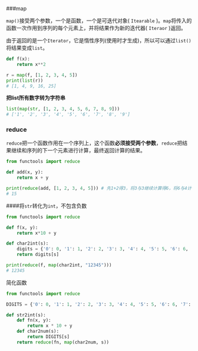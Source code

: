 ###map

`map()`接受两个参数，一个是函数，一个是可迭代对象( `Itearable` )。`map`将传入的函数一次作用到序列的每个元素上，并将结果作为新的迭代器( `Iteraor` )返回。

由于返回的是一个`Iterator`，它是惰性序列(使用时才生成)，所以可以通过`list()`将结果变成`list`。

```python
def f(x):
	return x**2

r = map(f, [1, 2, 3, 4, 5])
print(list(r))
# [1, 4, 9, 16, 25]
```

**把list所有数字转为字符串**

```python
list(map(str, [1, 2, 3, 4, 5, 6, 7, 8, 9]))
# ['1', '2', '3', '4', '5', '6', '7', '8', '9']
```





### reduce

`reduce`把一个函数作用在一个序列上，这个函数**必须接受两个参数**，`reduce`把结果继续和序列的下一个元素进行计算，最终返回计算的结果。

```python
from functools import reduce

def add(x, y):
    return x + y

print(reduce(add, [1, 2, 3, 4, 5])) # 先1+2得3，将3与3继续计算得6，将6与4计算...
# 15
```





####将`str`转化为`int`，不包含负数

```python
from functools import reduce

def f(x, y):
	return x*10 + y

def char2int(s):
    digits = {'0': 0, '1': 1, '2': 2, '3': 3, '4': 4, '5': 5, '6': 6, '7': 7, '8': 8, '9': 9}
    return digits[s]

print(reduce(f, map(char2int, "12345")))
# 12345    
```

简化函数

```python
from functools import reduce

DIGITS = {'0': 0, '1': 1, '2': 2, '3': 3, '4': 4, '5': 5, '6': 6, '7': 7, '8': 8, '9': 9}

def str2int(s):
    def fn(x, y):
        return x * 10 + y
    def char2num(s):
        return DIGITS[s]
    return reduce(fn, map(char2num, s))
```


